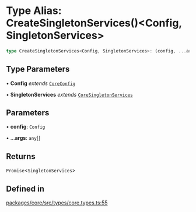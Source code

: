 # Type Alias: CreateSingletonServices()\<Config, SingletonServices\>

```ts
type CreateSingletonServices<Config, SingletonServices>: (config, ...args) => Promise<SingletonServices>;
```

## Type Parameters

• **Config** *extends* [`CoreConfig`](../interfaces/CoreConfig.md)

• **SingletonServices** *extends* [`CoreSingletonServices`](../interfaces/CoreSingletonServices.md)

## Parameters

• **config**: `Config`

• ...**args**: `any`[]

## Returns

`Promise`\<`SingletonServices`\>

## Defined in

[packages/core/src/types/core.types.ts:55](https://github.com/vramework/vramework/blob/d6bdd98863fc2395b074502b5cd67b069031d73f/packages/core/src/types/core.types.ts#L55)
